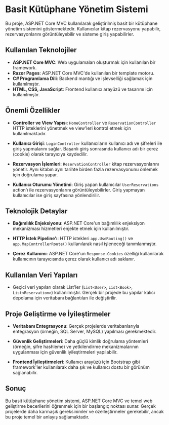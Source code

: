 # Basit Kütüphane Yönetim Sistemi

Bu proje, ASP.NET Core MVC kullanılarak geliştirilmiş basit bir kütüphane yönetim sistemini göstermektedir. Kullanıcılar kitap rezervasyonu yapabilir, rezervasyonlarını görüntüleyebilir ve sisteme giriş yapabilirler.

## Kullanılan Teknolojiler

- **ASP.NET Core MVC**: Web uygulamaları oluşturmak için kullanılan bir framework.
- **Razor Pages**: ASP.NET Core MVC'de kullanılan bir template motoru.
- **C# Programlama Dili**: Backend mantığı ve işlevselliği sağlamak için kullanılmıştır.
- **HTML, CSS, JavaScript**: Frontend kullanıcı arayüzü ve tasarımı için kullanılmıştır.

## Önemli Özellikler

- **Controller ve View Yapısı**: `HomeController` ve `ReservationController` HTTP isteklerini yönetmek ve view'leri kontrol etmek için kullanılmaktadır.
  
- **Kullanıcı Girişi**: `LoginController` kullanıcıların kullanıcı adı ve şifreleri ile giriş yapmalarını sağlar. Başarılı giriş sonrasında kullanıcı adı bir çerez (cookie) olarak tarayıcıya kaydedilir.
  
- **Rezervasyon İşlemleri**: `ReservationController` kitap rezervasyonlarını yönetir. Aynı kitabın aynı tarihte birden fazla rezervasyonunu önlemek için doğrulama yapar.
  
- **Kullanıcı Oturumu Yönetimi**: Giriş yapan kullanıcılar `UserReservations` action'ı ile rezervasyonlarını görüntüleyebilirler. Giriş yapmayan kullanıcılar ise giriş sayfasına yönlendirilir.

## Teknolojik Detaylar

- **Bağımlılık Enjeksiyonu**: ASP.NET Core'un bağımlılık enjeksiyon mekanizması hizmetleri enjekte etmek için kullanılmıştır.
  
- **HTTP İstek Pipeline'ı**: HTTP istekleri `app.UseRouting()` ve `app.MapControllerRoute()` kullanılarak nasıl işleneceği tanımlanmıştır.
  
- **Çerez Kullanımı**: ASP.NET Core'un `Response.Cookies` özelliği kullanılarak kullanıcının tarayıcısında çerez olarak kullanıcı adı saklanır.

## Kullanılan Veri Yapıları

- Geçici veri yapıları olarak List'ler (`List<User>`, `List<Book>`, `List<Reservation>`) kullanılmıştır. Gerçek bir projede bu yapılar kalıcı depolama için veritabanı bağlantıları ile değiştirilir.

## Proje Geliştirme ve İyileştirmeler

- **Veritabanı Entegrasyonu**: Gerçek projelerde veritabanlarıyla entegrasyon (örneğin, SQL Server, MySQL) yapılması gerekmektedir.
  
- **Güvenlik Geliştirmeleri**: Daha güçlü kimlik doğrulama yöntemleri (örneğin, şifre hashleme) ve yetkilendirme mekanizmalarının uygulanması için güvenlik iyileştirmeleri yapılabilir.
  
- **Frontend İyileştirmeleri**: Kullanıcı arayüzü için Bootstrap gibi framework'ler kullanılarak daha şık ve kullanıcı dostu bir görünüm sağlanabilir.

## Sonuç

Bu basit kütüphane yönetim sistemi, ASP.NET Core MVC ve temel web geliştirme becerilerini öğrenmek için bir başlangıç noktası sunar. Gerçek projelerde daha karmaşık gereksinimler ve özelleştirmeler gerekebilir, ancak bu proje temel bir anlayış sağlamaktadır.



